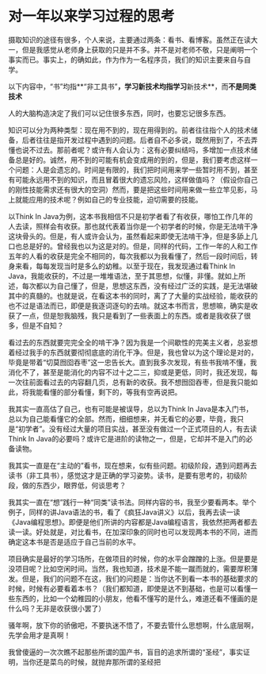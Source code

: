 # 对一年以来学习过程的思考

摄取知识的途径有很多，个人来说，主要通过两条：看书、看博客。虽然正在读大一，但是我感觉从老师身上获取的只是并不多。并不是对老师不敬，只是阐明一个事实而已。事实上，的确如此，作为作为一名程序员，我们的知识主要来自与自学。

以下内容中，“书”均指**“非工具书”**，学习新技术均指学习**新技术**，而**不是同类技术**

人的大脑构造决定了我们可以记住很多东西，同时，也要忘记很多东西。

知识可以分为两种类型：现在用不到的，现在用得到的。前者往往指个人的技术储备，后者往往是指开发过程中遇到的问题。后者自不必多说，既然用到了，不去弄懂也说不过去。那前者呢？或许有人会认为：这有必要纠结吗，多增加一点技术储备总是好的。诚然，用不到的可能有机会变成用的到的，但是，我们要考虑这样一个问题：人是会遗忘的。时间是有限的，我们把时间用来学一些暂时用不到，甚至有可能永远用不到的知识，而且冒着很大的遗忘风险，这样做值吗？（假设你自己的刚性技能需求还有很大的空洞）然而，要是把这些时间用来做一些立竿见影，马上就能应用的技术呢？例如自己的专业技能，迫切需要的技能。

以Think In Java为例，这本书我相信不只是初学者看了有收获，哪怕工作几年的人去读，照样会有收获。那也就代表着当你是一个初学者的时候，你是无法啃干净这块骨头的。但是，有人或许会认为，虽然看起来即使无法啃干净，但是多舔上几口也总是好的。曾经我也以为这是对的。但是，同样的代码，工作一年的人和工作五年的人看的收获是完全不相同的，每次我都以为我看懂了，然后一段时间后，转身来看，每每发现当时是多么的幼稚。以至于现在，我发现通过看Think In Java，我能收获的，不过是一堆堆语法，至于其思想，似懂，非懂。就如上所述，每次都以为自己懂了，但是，思想这东西，没有经过广泛的实践，是无法堪破其中的真髓的。也就是说，在看这本书的同时，离了了大量的实战经验，能收获的也不过是语法而已，即便是我逐词逐句的去啃。就这本书而言，思想嘛，确实是收获了一点，但是恕我脑残，我只是看到了一些表面上的东西。或者是我收获了很多，但是不自知？

看过去的东西就要完完全全的啃干净？因为我是一个间歇性的完美主义者，总妄想着经过我手的东西就要彻彻底底的消化干净。但是，我也曾以为这个理论是对的，毕竟是带着“切莫囫囵吞枣”这一忠告长大。直到我多次发现，有些书我啃不懂，我消化不了，甚至是能消化的内容不过十之二三，抑或是更低，同时，我还发现，每一次往前面看过去的内容翻几页，总有新的收获。我不想囫囵吞枣，但是我只能如此，将我能看懂的部分看懂，剩下的，等我有空再说把。

我其实一直高估了自己，也有可能是被误导，总以为Think In Java是本入门书，总以为自己能看懂它的全部。然而，细细想来，并无看它的必要，毕竟，我只是“初学者”。没有经过大量的项目实战，甚至没有做过一个正式项目的人，有去读Think In Java的必要吗？或许它是进阶的读物之一，但是，它却并不是入门的必备读物。

我其实一直是在“主动的”看书，现在想来，似有些问题。初级阶段，遇到问题再去读书（非工具书），感觉这才是正确的学习姿势。读书，是要有思考的，初级阶段，做的东西少，眼界低，何谈思考？

我其实一直在“想”践行一种“同类”读书法。同样内容的书，我至少要看两本。举个例子，同样的讲Java语法的书，看了《疯狂Java讲义》以后，我再去读一读《Java编程思想》。即便是他们所讲的内容都是Java编程语言，我依然把两者都去读一读。好处就是，对比看书，在加深印象的同时也可以发现两本书的不同，进而确定这本书是否是适应于自己当前的水平。

项目确实是最好的学习场所，在做项目的时候，你的水平会蹭蹭的上涨。但是要是没项目呢？比如空闲时间。当然，我也知道，技术是不能一蹴而就的，需要厚积薄发。但是，我们的问题不在这，我们的问题是：当你达不到看一本书的基础要求的时候，时候有必要看着本书？（我们都知道，即使是达不到基础，也是可以看懂一些东西的，比如一个幼稚园的小朋友，他看不懂写的是什么，难道还看不懂画的是什么吗？无非是收获很小罢了）

骚年啊，放下你的骄傲吧，不要执迷不悟了，不要去管什么思想啊，什么底层啊，先学会用才是真啊！

我曾傻逼的一次次瞧不起那些所谓的国产书，盲目的追求所谓的“圣经”，事实证明，当你还是菜鸟的时候，就抛弃那所谓的圣经把
